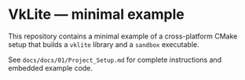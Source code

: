 # VkLite — minimal example

This repository contains a minimal example of a cross-platform CMake setup that builds a `vklite` library and a `sandbox` executable.

See `docs/docs/01/Project_Setup.md` for complete instructions and embedded example code.
